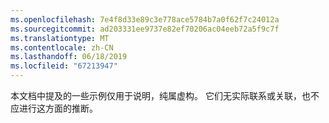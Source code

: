 ```yaml
---
ms.openlocfilehash: 7e4f8d33e89c3e778ace5784b7a0f62f7c24012a
ms.sourcegitcommit: ad203331ee9737e82ef70206ac04eeb72a5f9c7f
ms.translationtype: MT
ms.contentlocale: zh-CN
ms.lasthandoff: 06/18/2019
ms.locfileid: "67213947"
---
```

本文档中提及的一些示例仅用于说明，纯属虚构。 它们无实际联系或关联，也不应进行这方面的推断。